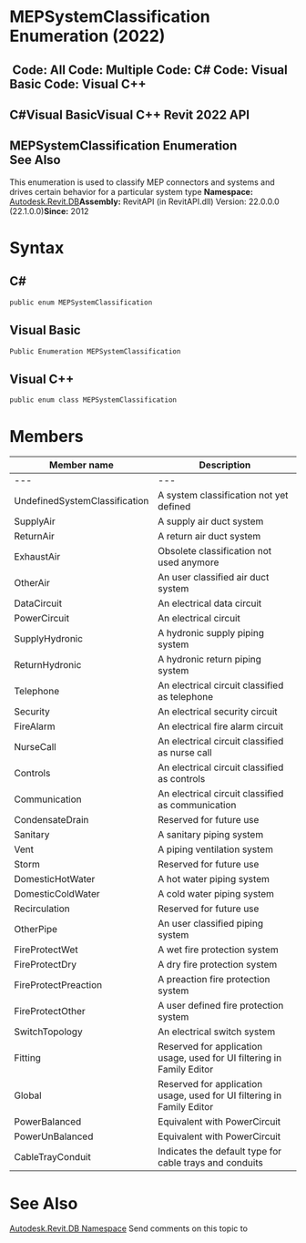 # MEPSystemClassification Enumeration (2022)

﻿
 Code: All Code: Multiple Code: C# Code: Visual Basic Code: Visual C++   
---  
C#Visual BasicVisual C++
Revit 2022 API  
---  
MEPSystemClassification Enumeration  
See Also  
---  
This enumeration is used to classify MEP connectors and systems and drives certain behavior for a particular system type 
**Namespace:** [Autodesk.Revit.DB](87546ba7-461b-c646-cbb1-2cb8f5bff8b2.md "Autodesk.Revit.DB Namespace")**Assembly:** RevitAPI (in RevitAPI.dll) Version: 22.0.0.0 (22.1.0.0)**Since:** 2012 
# Syntax
C#  
---  
```text
public enum MEPSystemClassification
```
  
Visual Basic  
---  
```text
Public Enumeration MEPSystemClassification
```
  
Visual C++  
---  
```text
public enum class MEPSystemClassification
```
  
# Members
| Member name | Description |
| --- | --- |
| --- | --- |
| UndefinedSystemClassification | A system classification not yet defined |
| SupplyAir | A supply air duct system |
| ReturnAir | A return air duct system |
| ExhaustAir | Obsolete classification not used anymore |
| OtherAir | An user classified air duct system |
| DataCircuit | An electrical data circuit |
| PowerCircuit | An electrical circuit |
| SupplyHydronic | A hydronic supply piping system |
| ReturnHydronic | A hydronic return piping system |
| Telephone | An electrical circuit classified as telephone |
| Security | An electrical security circuit |
| FireAlarm | An electrical fire alarm circuit |
| NurseCall | An electrical circuit classified as nurse call |
| Controls | An electrical circuit classified as controls |
| Communication | An electrical circuit classified as communication |
| CondensateDrain | Reserved for future use |
| Sanitary | A sanitary piping system |
| Vent | A piping ventilation system |
| Storm | Reserved for future use |
| DomesticHotWater | A hot water piping system |
| DomesticColdWater | A cold water piping system |
| Recirculation | Reserved for future use |
| OtherPipe | An user classified piping system |
| FireProtectWet | A wet fire protection system |
| FireProtectDry | A dry fire protection system |
| FireProtectPreaction | A preaction fire protection system |
| FireProtectOther | A user defined fire protection system |
| SwitchTopology | An electrical switch system |
| Fitting | Reserved for application usage, used for UI filtering in Family Editor |
| Global | Reserved for application usage, used for UI filtering in Family Editor |
| PowerBalanced | Equivalent with PowerCircuit |
| PowerUnBalanced | Equivalent with PowerCircuit |
| CableTrayConduit | Indicates the default type for cable trays and conduits |

# See Also
[Autodesk.Revit.DB Namespace](87546ba7-461b-c646-cbb1-2cb8f5bff8b2.md "Autodesk.Revit.DB Namespace")
Send comments on this topic to 